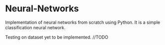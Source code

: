 # Neural-Networks
Implementation of neural networks from scratch using Python.
It is a simple classification neural network.

Testing on dataset yet to be implemented.
//TODO
